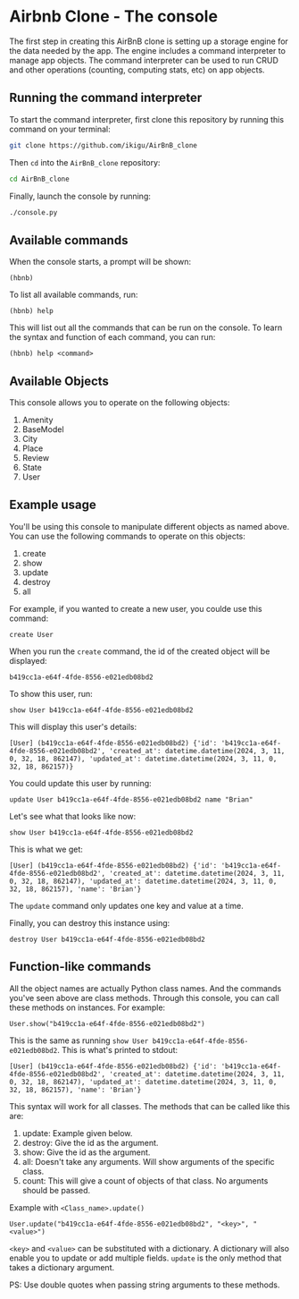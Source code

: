 # Airbnb Clone - The console

The first step in creating this AirBnB clone is setting up a storage engine for the data needed by the app. The engine includes a command interpreter to manage app objects. The command interpreter can be used to run CRUD and other operations (counting, computing stats, etc) on app objects.

## Running the command interpreter

To start the command interpreter, first clone this repository by running this command on your terminal:

```bash
git clone https://github.com/ikigu/AirBnB_clone
```

Then `cd` into the `AirBnB_clone` repository:

```bash
cd AirBnB_clone
```

Finally, launch the console by running:

```bash
./console.py
```

## Available commands

When the console starts, a prompt will be shown:

```
(hbnb)
```

To list all available commands, run:

```
(hbnb) help
```

This will list out all the commands that can be run on the console. To learn the syntax and function of each command, you can run:

```
(hbnb) help <command>
```

## Available Objects

This console allows you to operate on the following objects:

1. Amenity
2. BaseModel
3. City
4. Place
5. Review
6. State
7. User

## Example usage

You'll be using this console to manipulate different objects as named above. You can use the following commands to operate on this objects:

1. create
2. show
3. update
4. destroy
5. all

For example, if you wanted to create a new user, you coulde use this command:

```
create User
```

When you run the `create` command, the id of the created object will be displayed:

```
b419cc1a-e64f-4fde-8556-e021edb08bd2
```

To show this user, run:

```
show User b419cc1a-e64f-4fde-8556-e021edb08bd2
```

This will display this user's details:

```
[User] (b419cc1a-e64f-4fde-8556-e021edb08bd2) {'id': 'b419cc1a-e64f-4fde-8556-e021edb08bd2', 'created_at': datetime.datetime(2024, 3, 11, 0, 32, 18, 862147), 'updated_at': datetime.datetime(2024, 3, 11, 0, 32, 18, 862157)}
```

You could update this user by running:

```
update User b419cc1a-e64f-4fde-8556-e021edb08bd2 name "Brian"
```

Let's see what that looks like now:

```
show User b419cc1a-e64f-4fde-8556-e021edb08bd2
```

This is what we get:

```
[User] (b419cc1a-e64f-4fde-8556-e021edb08bd2) {'id': 'b419cc1a-e64f-4fde-8556-e021edb08bd2', 'created_at': datetime.datetime(2024, 3, 11, 0, 32, 18, 862147), 'updated_at': datetime.datetime(2024, 3, 11, 0, 32, 18, 862157), 'name': 'Brian'}
```

The `update` command only updates one key and value at a time.

Finally, you can destroy this instance using:

```
destroy User b419cc1a-e64f-4fde-8556-e021edb08bd2
```

## Function-like commands

All the object names are actually Python class names. And the commands you've seen above are class methods. Through this console, you can call these methods on instances. For example:

```
User.show("b419cc1a-e64f-4fde-8556-e021edb08bd2")
```

This is the same as running `show User b419cc1a-e64f-4fde-8556-e021edb08bd2`. This is what's printed to stdout:

```
[User] (b419cc1a-e64f-4fde-8556-e021edb08bd2) {'id': 'b419cc1a-e64f-4fde-8556-e021edb08bd2', 'created_at': datetime.datetime(2024, 3, 11, 0, 32, 18, 862147), 'updated_at': datetime.datetime(2024, 3, 11, 0, 32, 18, 862157), 'name': 'Brian'}
```

This syntax will work for all classes. The methods that can be called like this are:

1. update: Example given below.
2. destroy: Give the id as the argument.
3. show: Give the id as the argument.
4. all: Doesn't take any arguments. Will show arguments of the specific class.
5. count: This will give a count of objects of that class. No arguments should be passed.

Example with `<Class_name>.update()`

```
User.update("b419cc1a-e64f-4fde-8556-e021edb08bd2", "<key>", "<value>")
```

`<key>` and `<value>` can be substituted with a dictionary. A dictionary will also enable you to update or add multiple fields. `update` is the only method that takes a dictionary argument.

PS: Use double quotes when passing string arguments to these methods.
